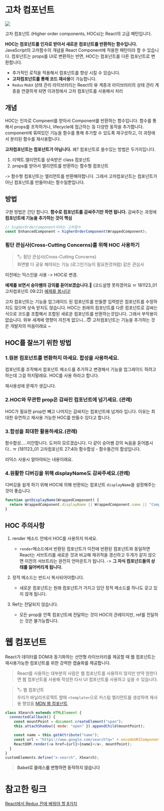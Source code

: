 # 고차 컴포넌트

![](https://blog.scottlogic.com/asheehan/assets/hocs-everywhere.jpg)

고차 컴포넌트 (Higher order components, HOCs)는 React의 고급 패턴입니다.

**HOC는 컴포넌트를 인자로 받아서 새로운 컴포넌트를 반환하는 함수입니다.**
JavaScript의 고차함수의 개념을 React Component에 적용한 패턴이라 할 수 있습니다.
컴포넌트는 props를 UI로 변환하는 반면, HOC는 컴포넌트를 다른 컴포넌트로 변환합니다.

- 추가적인 로직을 적용해서 컴포넌트를 향상 시킬 수 있습니다.
- **고차컴포넌트를 통해 코드 재사용**이 가능합니다.
- `Redux` `MobX` 상태 관리 라이브러리는 React의 뷰 계층과 라이브러리의 상태 관리 계층을 연결하게 되면 이과정에서 고차 컴포넌트를 사용해서 처리

## 개념

HOC는 인자로 Compnent를 받아서 Component를 반환하는 함수입니다.
함수를 통해서 props를 조작하거나, lifecycle에 접근하는 등 다양한 동작을 추가합니다.
component에 묶여있던 기능을 함수를 통해 추가할 수 있도록 재구성하고, 이 과정에서 분리된 함수를 재사용합니다.

**고차컴포넌트는 컴포넌트가 아닙니다.**
왜? 컴포넌트로 쓸수있는 방법은 두가지입니다.

1. 리액트.앨리먼트를 상속받은 class 컴포넌트
1. props를 받아서 엘리먼트를 반환하는 함수형 컴포넌트

-> 함수형 컴포넌트는 엘리먼트를 반환해야합니다. 그래서 고차컴포넌트는 컴포넌트가 아닌 컴포넌트를 만들어내는 함수일뿐입니다.

## 방법

구현 방법은 간단 합니다. **함수로 컴포넌트를 감싸주기만 하면 됩니다.**
감싸주는 과정에 **컴포넌트에 기능을 추가하는 것이 핵심**

```js
// higherOrderComponent이라는 고차함수
const EnhancedComponent = higherOrderComponent(WrappedComponent);
```

### 횡단 관심사(Cross-Cutting Concerns)를 위해 HOC 사용하기

> 🏷 횡단 관심사(Cross-Cutting Concerns)\
> 화면별 다 공유 해야되는 기능 (로그인기능이 필요한것처럼) 같은 관심사

이전에는 믹스인을 사용 -> HOC로 변경.

**예제를 보면서 승아쌤의 강의를 듣어보겠습니다.🤩**
(코드설명 못하겠어요 ㅠ 181123_01 고차컴포넌트 09:22)
[예제를 봅시다!](https://reactjs-org-ko.netlify.com/docs/higher-order-components.html)

<!-- 선생님의 말을 빌리자면 `CommentList` 댓글 목록담당하는 컴포넌트인데 외부 인 데이터를 불러오는역활을 맡기고 싶데요. DataSource: 페이스북에서 사용하는 기술이래요. addChangeListener를 붙이면 서버와 데이터랑 실시간으로 바꿔준데요.

CommentList와 BlogPost는 조금 다르긴 하지만 코드 중복을 사용하기 때문에 이문제를 HOC로 해결 할수 있데요.-->

고차 컴포넌트는 기능을 업그레이드 된 컴포넌트를 만들뿐 입력받은 컴포넌트를 수정하지도 않으며 상속 받지도 않습니다. HOC는 원래의 컴포넌트를 다른 컴포넌트로 감싸는 식으로 코드를 조합해서 조합된 새로운 컴포넌트를 반환하는것입니다. 그래서 부작용이 없습니다. 외부 세계에 영향이 끼친게 없으니...😇
고차컴포넌트는 기능을 추가하는 것은 개발자의 마음이래요 ~

## HOC를 잘쓰기 위한 방법

### 1.원본 컴포넌트를 변환하지 마세요. 합성을 사용하세요.

컴포넌트를 조작해서 컴포넌트 메소드를 추가하고 변경해서 기능을 업그레이드 하려고 하는데 그걸 하지말래요. HOC를 사용 하라고 합니다.

재사용성에 문제가 생깁니다.

<!-- class에서 메소드문법을 사용 하면 프로토타입으로 들어갑니다. (자바스크립트) -->

### 2.HOC와 무관한 prop은 감싸진 컴포넌트에 넘기세요. (관례)

HOC가 필요한 prop만 빼고 나머지는 감싸지는 컴포넌트에 넘겨라 입니다.
이유는 최대한 유연하고 재사용 가능한 HOC를 만들수 있다고 합니다.

### 3.함성을 최대한 활용하세요.(관례)

함수합성.....미안합니다. 도저히 모르겠습니다. 다 같이 승아쌤 강의 녹음을 듣어봅시다.. ㅠ
(181123_01 고차컴포넌트 27:40)
함수합성 - 함수들간의 합성입니다.

리덕스 사용시 알아야되는 내용이래요.

### 4.원활한 디버깅을 위해 displayName도 감싸주세요.(관례)

디버깅을 쉽게 하기 위해 HOC에 의해 반환되는 컴포넌트 `displayName`을 설정해주는것이 좋습니다.

```js
function getDisplayName(WrappedComponent) {
  return WrappedComponent.displayName || WrappedComponent.name || "Component";
}
```

## HOC 주의사항

1. render 메소드 안에서 HOC를 사용하지 마세요.

   - `render`메소드에서 반환된 컴포넌트가 이전에 반환된 컴포넌트와 동일하면 React는 서브트리를 새로운 것과 비교해 재귀적을 갱신하고 두개가 같지 않으면 이전의 서브트리는 완전히 언마운트가 됩니다. -> **그 자식 컴포넌드들의 상태를 잃어버리게 됩니다.**

1. 정적 메소드는 반드시 복사되어야합니다.

   - 새로운 컴포넌트는 원래 컴포넌트가 가지고 있던 정적 메소드를 하나도 갖고 있지 않게 됩니다.

1. Ref는 전달되지 않습니다.
   - 모든 prop을 안쪽 컴포넌트에 전달하는 것이 HOC의 관례이지만, ref를 전달하는 것은 불가능합니다.

# 웹 컴포넌트

React가 데이터를 DOM과 동기화하는 선언형 라이브러리를 제공할 때 웹 컴포넌트는 재사용가능한 컴포넌트를 위한 강력한 캡슐화를 제공합니다.

> React를 사용하는 대부분의 사람은 웹 컴포넌트를 사용하지 않지만 만약 원한다면 웹 컴포넌트를 사용해 작성한 타사 UI 컴포넌트를 사용하고 싶을 수 있습니다.

> 🏷 웹 컴포넌트\
> 우리가 바닐라프로젝트 할때 `<template>`으로 커스텀 엘리먼트를 생성하여 재사용 했었음
> [ MDN 웹 컴포넌트](https://developer.mozilla.org/ko/docs/Web/Web_Components)

```js
class XSearch extends HTMLElement {
  connectedCallback() {
    const mountPoint = document.createElement("span");
    this.attachShadow({ mode: "open" }).appendChild(mountPoint);

    const name = this.getAttribute("name");
    const url = "https://www.google.com/search?q=" + encodeURIComponent(name);
    ReactDOM.render(<a href={url}>{name}</a>, mountPoint);
  }
}
customElements.define("x-search", XSearch);
```

> **Babel로 클래스를 변형하면 동작하지 않습니다**

# 참고한 링크

[React에서 Redux 전에 배워야 할 8가지](https://edykim.com/ko/post/learn-react-before-using-redux/?fbclid=IwAR29TU8sYX5ttzG2zt2wefdNFLCinLJwj4s076Gm-UkXT8xbHaS_rTnczGs)

[](https://reactjs-org-ko.netlify.com/docs/higher-order-components.html)
